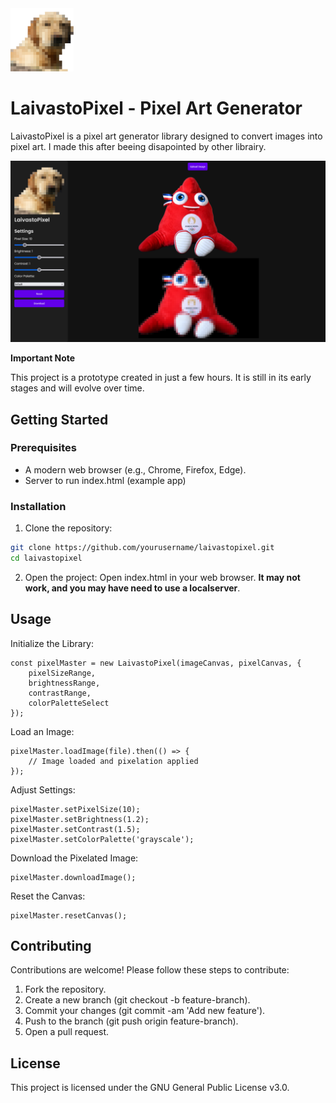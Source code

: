 <picture>
  <img alt="github-logo" src="/src/assets/img/logo.png" width="20%" height="20%">
</picture>

# LaivastoPixel - Pixel Art Generator

LaivastoPixel is a pixel art generator library designed to convert images into pixel art. I made this after beeing disapointed by other librairy.

![Overview of the page](github/Screenshot.png "Screenshot")

**Important Note**

This project is a prototype created in just a few hours. It is still in its early stages and will evolve over time.
## Getting Started
### Prerequisites
- A modern web browser (e.g., Chrome, Firefox, Edge).
- Server to run index.html (example app)

###  Installation
1. Clone the repository:

```BASH
git clone https://github.com/yourusername/laivastopixel.git
cd laivastopixel
```
2. Open the project:
Open index.html in your web browser. **It may not work, and you may have need to use a localserver**.

## Usage

Initialize the Library:

```JS
const pixelMaster = new LaivastoPixel(imageCanvas, pixelCanvas, {
    pixelSizeRange,
    brightnessRange,
    contrastRange,
    colorPaletteSelect
});
```

Load an Image:

```JS
pixelMaster.loadImage(file).then(() => {
    // Image loaded and pixelation applied
});
```

Adjust Settings:

```JS
pixelMaster.setPixelSize(10);
pixelMaster.setBrightness(1.2);
pixelMaster.setContrast(1.5);
pixelMaster.setColorPalette('grayscale');
```

Download the Pixelated Image:

```JS
pixelMaster.downloadImage();
```

Reset the Canvas:

```JS
pixelMaster.resetCanvas();
```

## Contributing
Contributions are welcome! Please follow these steps to contribute:
1. Fork the repository.
2. Create a new branch (git checkout -b feature-branch).
3. Commit your changes (git commit -am 'Add new feature').
4. Push to the branch (git push origin feature-branch).
5. Open a pull request.

## License

This project is licensed under the GNU General Public License v3.0.
